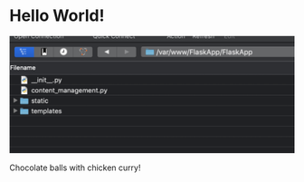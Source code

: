 # Hello World\!

 ![A screenshot of a cell phone Description automatically generated](/images/Testai/media/image1.png)

Chocolate balls with chicken curry\!
